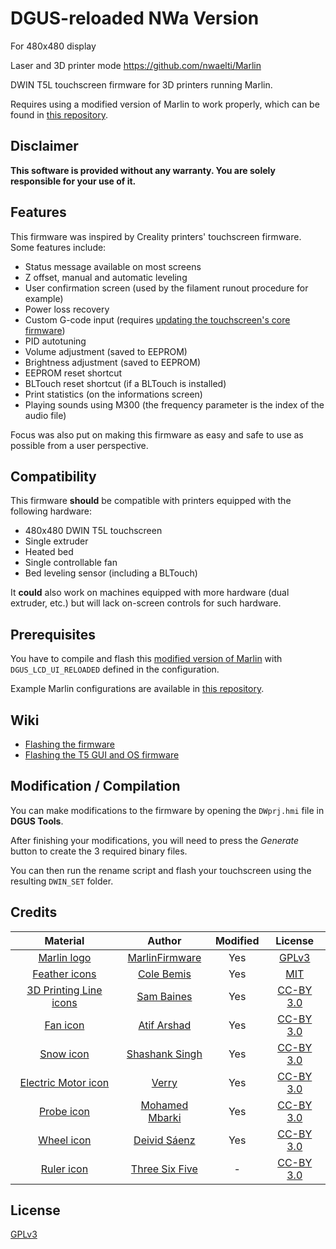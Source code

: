 # DGUS-reloaded NWa Version

For 480x480 display

Laser and 3D printer mode
https://github.com/nwaelti/Marlin

DWIN T5L touchscreen firmware for 3D printers running Marlin.

Requires using a modified version of Marlin to work properly, which can be found in [this repository](https://github.com/nwaelti/Marlin).

## Disclaimer
**This software is provided without any warranty. You are solely responsible for your use of it.**

## Features

This firmware was inspired by Creality printers' touchscreen firmware. Some features include:

* Status message available on most screens
* Z offset, manual and automatic leveling
* User confirmation screen (used by the filament runout procedure for example)
* Power loss recovery
* Custom G-code input (requires [updating the touchscreen's core firmware](https://github.com/Desuuuu/DGUS-reloaded/wiki/Flashing-the-touchscreen-GUI-and-OS-firmware))
* PID autotuning
* Volume adjustment (saved to EEPROM)
* Brightness adjustment (saved to EEPROM)
* EEPROM reset shortcut
* BLTouch reset shortcut (if a BLTouch is installed)
* Print statistics (on the informations screen)
* Playing sounds using M300 (the frequency parameter is the index of the audio file)

Focus was also put on making this firmware as easy and safe to use as possible from a user perspective.

## Compatibility
This firmware **should** be compatible with printers equipped with the following hardware:

* 480x480 DWIN T5L touchscreen
* Single extruder
* Heated bed
* Single controllable fan
* Bed leveling sensor (including a BLTouch)

It **could** also work on machines equipped with more hardware (dual extruder, etc.) but will lack on-screen controls for such hardware.

## Prerequisites
You have to compile and flash this [modified version of Marlin](https://github.com/Desuuuu/Marlin) with `DGUS_LCD_UI_RELOADED` defined in the configuration.

Example Marlin configurations are available in [this repository](https://github.com/Desuuuu/DGUS-reloaded-config).

## Wiki
* [Flashing the firmware](https://github.com/Desuuuu/DGUS-reloaded/wiki/Flashing-the-firmware)
* [Flashing the T5 GUI and OS firmware](https://github.com/Desuuuu/DGUS-reloaded/wiki/Flashing-the-T5-GUI-and-OS-firmware)

## Modification / Compilation
You can make modifications to the firmware by opening the `DWprj.hmi` file in **DGUS Tools**.

After finishing your modifications, you will need to press the *Generate* button to create the 3 required binary files.

You can then run the rename script and flash your touchscreen using the resulting `DWIN_SET` folder.

## Credits
| Material                                                                       | Author                                                    | Modified | License                                                               |
|:------------------------------------------------------------------------------:|:---------------------------------------------------------:|:--------:|:---------------------------------------------------------------------:|
| [Marlin logo](https://github.com/MarlinFirmware/MarlinDocumentation)           | [MarlinFirmware](https://github.com/MarlinFirmware)       | Yes      | [GPLv3](http://www.gnu.org/licenses/gpl-3.0.html)                     |
| [Feather icons](https://feathericons.com/)                                     | [Cole Bemis](https://twitter.com/colebemis)               | Yes      | [MIT](https://github.com/feathericons/feather/blob/master/LICENSE)    |
| [3D Printing Line icons](https://www.iconfinder.com/iconsets/3d-printing-line) | [Sam Baines](https://www.iconfinder.com/conceptbaines)    | Yes      | [CC-BY 3.0](https://creativecommons.org/licenses/by/3.0/legalcode)    |
| [Fan icon](https://thenounproject.com/term/fan/1153915/)                       | [Atif Arshad](https://thenounproject.com/atifarshad/)     | Yes      | [CC-BY 3.0](https://creativecommons.org/licenses/by/3.0/us/legalcode) |
| [Snow icon](https://thenounproject.com/term/snow/1959859/)                     | [Shashank Singh](https://thenounproject.com/rshashank19/) | Yes      | [CC-BY 3.0](https://creativecommons.org/licenses/by/3.0/us/legalcode) |
| [Electric Motor icon](https://thenounproject.com/term/electric-motor/2734486/) | [Verry](https://thenounproject.com/verry.dsign.creative)  | Yes      | [CC-BY 3.0](https://creativecommons.org/licenses/by/3.0/us/legalcode) |
| [Probe icon](https://thenounproject.com/term/probe/1841345/)                   | [Mohamed Mbarki](https://thenounproject.com/mb.icons)     | Yes      | [CC-BY 3.0](https://creativecommons.org/licenses/by/3.0/us/legalcode) |
| [Wheel icon](https://thenounproject.com/term/wheel/92430/)                     | [Deivid Sáenz](https://thenounproject.com/deivid.saenz)   | Yes      | [CC-BY 3.0](https://creativecommons.org/licenses/by/3.0/us/legalcode) |
| [Ruler icon](https://thenounproject.com/term/ruler/1738925/)                   | [Three Six Five](https://thenounproject.com/365)          | -        | [CC-BY 3.0](https://creativecommons.org/licenses/by/3.0/us/legalcode) |

## License
[GPLv3](http://www.gnu.org/licenses/gpl-3.0.html)
